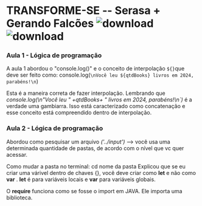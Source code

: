 
# TRANSFORME-SE -- Serasa + Gerando Falcões ![download](https://github.com/user-attachments/assets/4375a5e0-ffd4-4deb-a24c-707699b7d194) ![download](https://github.com/user-attachments/assets/6ddc9853-7acd-42e1-a1c0-1adb8dae9bb1)


### Aula 1 - Lógica de programação 

A aula 1 abordou o "console.log()" e o conceito de interpolação `${}`que deve ser feito como: 
console.log(`\nVocê leu ${qtdBooks} livros em 2024, parabéns!\n`)

Esta é a maneira correta de fazer interpolação. Lembrando que *console.log(\n"Você leu " +qtdBooks+ " livros em 2024, parabéns!\n`)*
é a verdade uma gambiarra. Isso está caracterizado como concatenação e esse conceito está compreendido dentro de interpolação.



### Aula 2 - Lógica de programação 

Abordou como pesquisar um arquivo *('../input')* --> você usa uma determinada quantidade de pastas, de acordo com o nível que vc quer acessar.

Como mudar a pasta no terminal: cd nome da pasta 
Explicou que se eu criar uma várivel dentro de chaves {}, você deve criar como **let** e não como **var** .
**let** é para variáveis locais e **var** para variáveis globais.

O **require** funciona como se fosse o import em JAVA. Ele importa uma biblioteca.
